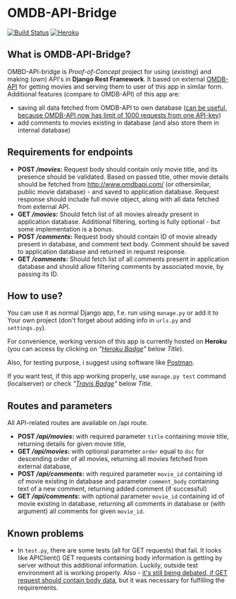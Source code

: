 # OMDB-API-Bridge
[![Build Status](https://Travis-ci.com/lobsterick/OMDB_API_bridge.svg?branch=master)](https://travis-ci.com/lobsterick/OMDB_API_bridge) 
[![Heroku](http://heroku-badge.herokuapp.com/?app=omdb-api-bridge-lobsterick&style=flat&svg=1&root=api)](https://omdb-api-bridge-lobsterick.herokuapp.com/api/)


## What is OMDB-API-Bridge?
OMBD-API-bridge is *Proof-of-Concept* project for using (*existing*) and making (*own*) API's in **Django Rest Framework**. It based on external [OMDB-API](http://www.omdbapi.com/) for getting movies and serving them to user of this app in similar form.
Additional features (compare to OMDB-API) of this app are:
* saving all data fetched from OMDB-API to own database ([<u>can be useful, because OMDB-API now has limit of 1000 requests from one API-key</u>](https://www.patreon.com/bePatron?u=5038490))
* add comments to movies existing in database (and also store them in internal database)


## Requirements for endpoints
* **POST */movies*:**
Request body should contain only movie title, and its presence should be validated. Based on passed title, other movie details should be fetched from http://www.omdbapi.com/ (or othersimilar, public movie database) - and saved to application database. Request response should include full movie object, along with all data fetched from external API.
* **GET */movies*:**
Should fetch list of all movies already present in application database.
Additional filtering, sorting is fully optional - but some implementation is a bonus.
* **POST */comments*:**
Request body should contain ID of movie already present in database, and comment text body.
Comment should be saved to application database and returned in request response.
* **GET */comments*:** Should fetch list of all comments present in application database and should allow filtering comments by associated movie, by passing its ID. 

## How to use?
You can use it as normal Django app, f.e. run using `manage.py` or add it to Your own project (don't forget about adding info in `urls.py` and `settings.py`).

For convenience, working version of this app is currently hosted on **Heroku** (you can access by clicking on *"<u>Heroku Badge</u>"* below *Title*).

Also, for testing purpose, i suggest using software like [Postman](https://www.getpostman.com/).

If you want test, if this app working properly, use `manage.py test` command (localserver) or check *"<u>Travis Badge</u>"* below *Title*.

## Routes and parameters
All API-related routes are available on /api route.
* **POST */api/movies*:** with required parameter `title` containing movie title, returning details for given movie title,
* **GET */api/movies*:** with optional parameter `order` equal to `dsc` for descending order of all movies, returning all movies fetched from external database,
* **POST */api/comments*:** with required parameter `movie_id` containing id of movie existing in database and parameter `comment_body` containing text of a new comment, returning added comment (if successful)
* **GET */api/comments*:** with optional parameter `movie_id` containing id of movie existing in database, returning all comments in database or (with argument) all comments for given `movie_id`.


## Known problems
* In `test.py`, there are some tests (all for GET requests) that fail. It looks like APIClient() GET requests containing body information is getting by server without this additional information. Luckily, outside test environment all is working properly. Also - [it's still being debated, if GET request should contain body data](https://github.com/postmanlabs/postman-app-support/issues/131), but it was necessary for fulfilling the requirements.
